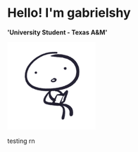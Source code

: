 # Hello! I'm gabrielshy

**'University Student - Texas A&M'**

<img src="assets/char1.png" width="200"/>

testing rn
